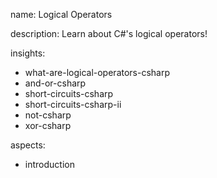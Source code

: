 name: Logical Operators

description: Learn about C#'s logical operators!

insights:
  - what-are-logical-operators-csharp
  - and-or-csharp
  - short-circuits-csharp
  - short-circuits-csharp-ii
  - not-csharp
  - xor-csharp


aspects:
  - introduction
